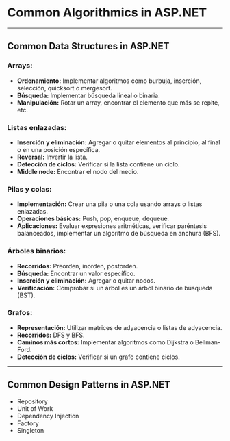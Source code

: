 # Common Algorithmics in ASP.NET

---

##  Common Data Structures in ASP.NET

### Arrays:

- **Ordenamiento:** Implementar algoritmos como burbuja, inserción, selección, quicksort o mergesort.
- **Búsqueda:** Implementar búsqueda lineal o binaria.
- **Manipulación:** Rotar un array, encontrar el elemento que más se repite, etc.


### Listas enlazadas:

- **Inserción y eliminación:** Agregar o quitar elementos al principio, al final o en una posición específica.
- **Reversal:** Invertir la lista.
- **Detección de ciclos:** Verificar si la lista contiene un ciclo.
- **Middle node:** Encontrar el nodo del medio.

### Pilas y colas:

- **Implementación:** Crear una pila o una cola usando arrays o listas enlazadas.
- **Operaciones básicas:** Push, pop, enqueue, dequeue.
- **Aplicaciones:** Evaluar expresiones aritméticas, verificar paréntesis balanceados, implementar un algoritmo de búsqueda en anchura (BFS).

### Árboles binarios:

- **Recorridos:** Preorden, inorden, postorden.
- **Búsqueda:** Encontrar un valor específico.
- **Inserción y eliminación:** Agregar o quitar nodos.
- **Verificación:** Comprobar si un árbol es un árbol binario de búsqueda (BST).

### Grafos:

- **Representación:** Utilizar matrices de adyacencia o listas de adyacencia.
- **Recorridos:** DFS y BFS.
- **Caminos más cortos:** Implementar algoritmos como Dijkstra o Bellman-Ford.
- **Detección de ciclos:** Verificar si un grafo contiene ciclos.

---

## Common Design Patterns in ASP.NET

- Repository
- Unit of Work
- Dependency Injection
- Factory
- Singleton
